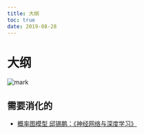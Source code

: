 ```yaml
---
title: 大纲
toc: true
date: 2019-08-28
---
```

# 大纲


![mark](http://images.iterate.site/blog/image/20190828/gzUE5ofDRG5U.png?imageslim)



## 需要消化的

- [概率图模型 邱锡鹏：《神经网络与深度学习》](https://nndl.github.io/chap-%E6%A6%82%E7%8E%87%E5%9B%BE%E6%A8%A1%E5%9E%8B.pdf)
